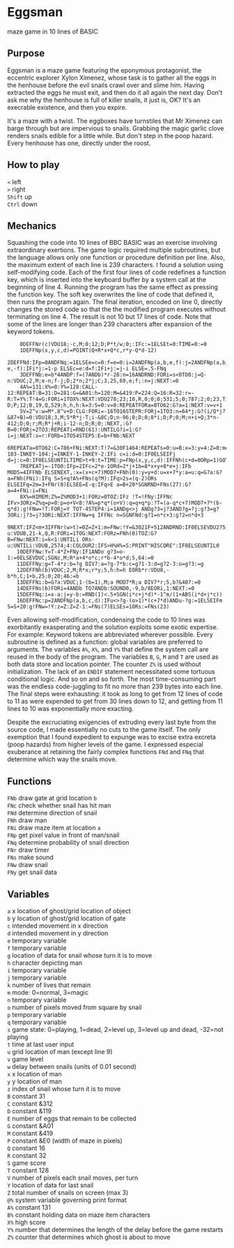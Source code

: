 # Eggsman
maze game in 10 lines of BASIC

## Purpose

Eggsman is a maze game featuring the eponymous protagonist, the eccentric explorer Xylon Ximenez, whose task is to gather all the eggs in the henhouse before the evil snails crawl over and slime him. Having extracted the eggs he must exit, and then do it all again the next day. Don't ask me why the henhouse is full of killer snails, it just is, OK? It's an execrable existence, and then you expire.

It's a maze with a twist. The eggboxes have turnstiles that Mr Ximenez can barge through but are impervious to snails. Grabbing the magic garlic clove renders snails edible for a little while. But don't step in the poop hazard. Every henhouse has one, directly under the roost.

## How to play

`<`     left  
`>`     right  
`Shift` up  
`Ctrl`  down  

## Mechanics

Squashing the code into 10 lines of BBC BASIC was an exercise involving extraordinary exertions. The game logic required multiple subroutines, but the language allows only one function or procedure definition per line. Also, the maximum extent of each line is 239 characters. I found a solution using self-modifying code. Each of the first four lines of code redefines a function key, which is inserted into the keyboard buffer by a system call at the beginning of line 4. Running the program has the same effect as pressing the function key. The soft key overwrites the line of code that defined it, then runs the program again. The final iteration, encoded on line 0, directly changes the stored code so that the the modified program executes without terminating on line 4. The result is not 10 but 17 lines of code. Note that some of the lines are longer than 239 characters after expansion of the keyword tokens.

```
    0DEFFNr(c)VDU18;-c,M;0;12;D;P*t/w;0;:IFc:=1ELSEt=0:TIME=0:=0
    1DEFFNp(x,y,c,d)=POINT(Q+R*x+Q*c,r*y-Q*d-12)
    2DEFFNd:IFp=0ANDFNq:=1ELSEe=c=0:f=e=0:i=2ANDFNp(a,b,e,f):j=2ANDFNp(a,b,-e,-f):IFi*j:=1-p ELSEc=e:d=f:IFi+j:=j-i ELSE=.5-FNq
    3DEFFNb:e=b*4ANDP:f=(7ANDb)*r-28:n=16ANDRND:FORi=s<0TO0:j=Q-n:VDUC;2,M;e-n;f-j;D;2*n;2*j;C;3,25,69,e;f;:n=j:NEXT:=0
    4A%=131:X%=0:Y%=128:CALL-12:REPEAT:B=31:D=281:G=&A01:h=120:M=&419:P=224:Q=16:R=32:r=-R:T=Y%:T!4=G:FORi=1TOX%:NEXT:VDU278;23;10,R,0;0;0;531;5;0;787;2;0;23,T;0;8,0;0;29,480;832;24,0;-D;P;12;B,19,Q,529;h,h,h:k=3:S=0:v=0:REPEATFORa=0TO62:G?a=1:NEXT:v=v+1
    5V=2^v:w=M*.8^v+D:CLG:FORi=-16TO16STEPR:FORj=1TO3:n=64*j:G?(i/Q*j?&87+B)=0:VDU18;3,M;5*R*j-T;i-&8C;D;n-96;0;D;0;8*i;D;P;0;M;n+i+Q;3*n-412;D;0;r;M;R*j+R;i-12-n;D;R;0;:NEXT,:G?B=0:FORj=2TO3:REPEATi=RND(61):UNTILG?i=1:G?i=j:NEXT:s=r:FORb=1TO54STEP5:E=b+FNb:NEXT
    6REPEATa=0TO62:C=786+FNi:NEXT:T!7=&30F1464:REPEATs=0:u=B:x=3:y=4:Z=0:m=FNr(FNh(FNs(Q))):REPEATCOLOUR3:c=0:d=0:REPEATi=INKEY-103-INKEY-104:j=INKEY-1-INKEY-2:IFi c=i:d=0:IF0ELSEIFj d=j:c=0:IF0ELSEUNTILTIME>t+9:t=TIME:p=FNp(x,y,c,d):IFFNh(c+d=0ORp=1)GOTO9ELSEFORe=0TO1
    7REPEATj=-1TO0:IFp=2IFc=2*e-1ORd=2*j+1b=8*x+y+8*e+j:IFb MOD5=4IFFNb ELSENEXT,:x=(x+c+7)MOD7+FNh(0):y=y+d:u=x+7*y:a=u:q=G?a:G?a=FNh(FNi):IFq S=S+q?A%+FNs(q?M):IFq>2s=(q-2)ORs ELSEIFq=2m=3+FNr(0)ELSEE=E-q:IFq>E a=B+20*SGNRND+FNs(27):G?a=4+FNi:i=FNi
    8X%=HIMEM:Z%=Z%MOD3+1:FORz=0TOZ:IFz !T=!FNy:IFFNc IFv>3ORz=Z%q=p=0:p=o+V<8:?A%=p*q*(o+V):q=q+q*p:?T=(a-q*c+7)MOD7+7*(b-q*d):g!FNw=!T:FORj=Y TOT-4STEP4:i=1ANDg<>j ANDg?3=j?3AND?g=?j:g?3=g?3ORi:j?3=j?3ORi:NEXT:IFFNw+q IFFNc n=SGNFNd:g?1=n*c+3:g?2=n*d+3
    9NEXT:IFZ<m+3IFFNr(w>t)=0Z=Z+1:m=FNw:!Y=&3021F+512ANDRND:IF0ELSEVDU275;1+m;0;B,3855;4:PRINTS*10:UNTILs:u=1ANDs:SOUND0,-9*u,7,3:k=k-u:VDUB,21-k,Q,R:FORi=1TOG:NEXT:FORz=FNh(0)TOZ:G?B=FNw:NEXT:i=k<1:UNTILi ORs-u:UNTILi:VDUB,2574;4:COLOUR2:IFS>H%H%=S:PRINT"HISCORE":IF0ELSEUNTIL0
   10DEFFNw:Y=T-4*Z+FNy:IF1ANDo g?3=o-1:=0ELSEVDUC;SGNz,M;R*a+4*o*c;r*b-4*o*d;5,64:=0
   11DEFFNy:g=T-4*z:b=?g DIV7:a=?g-7*b:c=g?1-3:d=g?2-3:o=g?3:=g
   12DEFFNh(b)VDUC;2,M;R*x;r*y;5,h:h=h EORb*r:VDU8,-b*h,C;1+b,25;0;20;46:=b
   13DEFFNi:b=G?a:VDUC;1-(b=1),M;a MOD7*R;a DIV7*r;5,b?&407:=0
   14DEFFNs(b)FORi=4ANDb TO7ANDb:SOUND0,-9,b/8EORi,1:NEXT:=0
   15DEFFNq:i=x-a:j=y-b:=RND(1)<.5+SGN(i*c+j*d)*-1^m/(1+ABS(i*d+j*c))
   16DEFFNc:p=2ANDFNp(a,b,c,d):IFu<>?g-(o>1)*(c+7*d)ANDu-?g:=1ELSEIFm S=S+20:g!FNw=!Y:z=Z:Z=Z-1:=FNs(7)ELSEs=1ORs:=FNs(23)
   ```
   
   Even allowing self-modification, condensing the code to 10 lines was exorbitantly exasperating and the solution exploits some exotic expertise. For example: Keyword tokens are abbreviated wherever possible. Every subroutine is defined as a function: global variables are preferred to arguments. The variables `A%`, `X%`, and `Y%` that define the system call are reused in the body of the program. The variables `B`, `G`, `M` and `T` are used as both data store and location pointer. The counter `Z%` is used without initialization. The lack of an `ENDIF` statement necessitated some tortuous conditional logic. And so on and so forth. The most time-consuming part was the endless code-juggling to fit no more than 239 bytes into each line. The final steps were exhausting: it took as long to get from 12 lines of code to 11 as were expended to get from 30 lines down to 12, and getting from 11 lines to 10 was exponentially more exacting.
   
   Despite the excruciating exigencies of extruding every last byte from the source code, I made essentially no cuts to the game itself. The only exemption that I found expedient to expunge was to excise extra excreta (poop hazards) from higher levels of the game. I expressed especial exuberance at retaining the fairly complex functions `FNd` and `FNq` that determine which way the snails move.
   
## Functions

`FNb` draw gate at grid location `b`  
`FNc` check whether snail has hit man  
`FNd` determine direction of snail  
`FNh` draw man  
`FNi` draw maze item at location `a`  
`FNp` get pixel value in front of man/snail  
`FNq` determine probability of snail direction  
`FNr` draw timer  
`FNs` make sound  
`FNw` draw snail  
`FNy` get snail data  

## Variables

`a` x location of ghost/grid location of object  
`b` y location of ghost/grid location of gate  
`c` intended movement in x direction  
`d` intended movement in y direction  
`e` temporary variable  
`f` temporary variable  
`g` location of data for snail whose turn it is to move  
`h` character depicting man  
`i` temporary variable  
`j` temporary variable  
`k` number of lives that remain  
`m` mode: 0=normal, 3=magic  
`n` temporary variable  
`o` number of pixels moved from square by snail  
`p` temporary variable  
`q` temporary variable  
`s` game state: 0=playing, 1=dead, 2=level up, 3=level up and dead, -32=not playing  
`t` time at last user input   
`u` grid location of man (except line 9)   
`v` game level  
`w` delay between snails (units of 0.01 second)  
`x` x location of man  
`y` y location of man  
`z` index of snail whose turn it is to move  
`B` constant 31  
`C` constant &312  
`D` constant &119  
`E` number of eggs that remain to be collected  
`G` constant &A01  
`M` constant &419   
`P` constant &E0 (width of maze in pixels)  
`Q` constant 16  
`R` constant 32  
`S` game score  
`T` constant 128  
`V` number of pixels each snail moves, per turn  
`Y` location of data for last snail  
`Z` total number of snails on screen (max 3)  
`@%` system variable governing print format  
`A%` constant 131  
`B%` constant holding data on maze item characters  
`X%` high score  
`Y%` number that determines the length of the delay before the game restarts  
`Z%` counter that determines which ghost is about to move  
